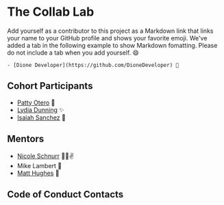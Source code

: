 # The Collab Lab

Add yourself as a contributor to this project as a Markdown link that links your name to your GitHub profile and shows your favorite emoji. We've added a tab in the following example to show Markdown fomatting. Please do not include a tab when you add yourself. 😄

    - [Dione Developer](https://github.com/DioneDeveloper) 💅

## Cohort Participants

- [Patty Otero](https://github.com/patty-rose) 🥳
- [Lydia Dunning](https://github.com/lydiadunning) ✨
- [Isaiah Sanchez](https://github.com/isaiahasanchez) 🤠

## Mentors

- [Nicole Schnurr](https://github.com/DwightTheShark) 🐾😎✌️
- Mike Lambert 🎉
- [Matt Hughes](https://github.com/mjhcodes) 🌲

## Code of Conduct Contacts
